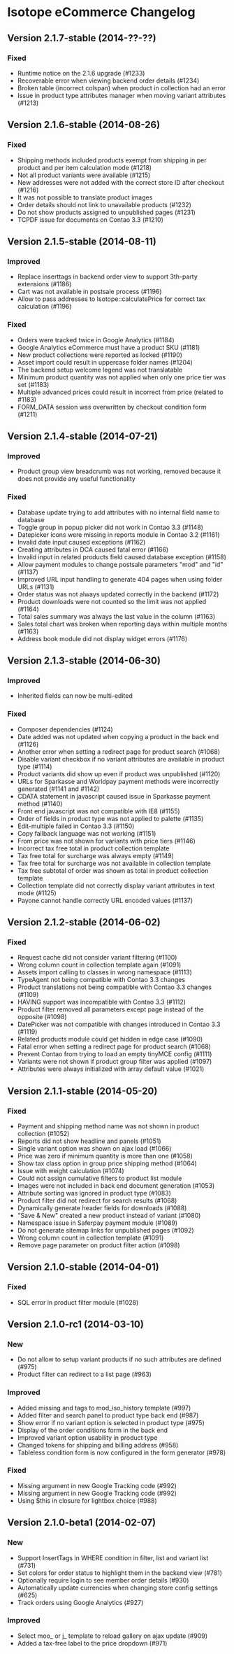 Isotope eCommerce Changelog
===========================


Version 2.1.7-stable (2014-??-??)
---------------------------------

### Fixed
- Runtime notice on the 2.1.6 upgrade (#1233)
- Recoverable error when viewing backend order details (#1234)
- Broken table (incorrect colspan) when product in collection had an error
- Issue in product type attributes manager when moving variant attributes (#1213)


Version 2.1.6-stable (2014-08-26)
---------------------------------

### Fixed
- Shipping methods included products exempt from shipping in per product and per item calculation mode (#1218)
- Not all product variants were available (#1215)
- New addresses were not added with the correct store ID after checkout (#1216)
- It was not possible to translate product images
- Order details should not link to unavailable products (#1232)
- Do not show products assigned to unpublished pages (#1231)
- TCPDF issue for documents on Contao 3.3 (#1210)


Version 2.1.5-stable (2014-08-11)
---------------------------------

### Improved
- Replace inserttags in backend order view to support 3th-party extensions (#1186)
- Cart was not available in postsale process (#1196)
- Allow to pass addresses to Isotope::calculatePrice for correct tax calculation (#1196)

### Fixed
- Orders were tracked twice in Google Analytics (#1184)
- Google Analytics eCommerce must have a product SKU (#1181)
- New product collections were reported as locked (#1190)
- Asset import could result in uppercase folder names (#1204)
- The backend setup welcome legend was not translatable
- Minimum product quantity was not applied when only one price tier was set (#1183)
- Multiple advanced prices could result in incorrect from price (related to #1183)
- FORM_DATA session was overwritten by checkout condition form (#1211)


Version 2.1.4-stable (2014-07-21)
---------------------------------

### Improved
- Product group view breadcrumb was not working, removed because it does not provide any useful functionality

### Fixed
- Database update trying to add attributes with no internal field name to database
- Toggle group in popup picker did not work in Contao 3.3 (#1148)
- Datepicker icons were missing in reports module in Contao 3.2 (#1161)
- Invalid date input caused exceptions (#1162)
- Creating attributes in DCA caused fatal error (#1166)
- Invalid input in related products field caused database exception (#1158)
- Allow payment modules to change postsale parameters "mod" and "id" (#1137)
- Improved URL input handling to generate 404 pages when using folder URLs (#1131)
- Order status was not always updated correctly in the backend (#1172)
- Product downloads were not counted so the limit was not applied (#1164)
- Total sales summary was always the last value in the column (#1163)
- Sales total chart was broken when reporting days within multiple months (#1163)
- Address book module did not display widget errors (#1176)


Version 2.1.3-stable (2014-06-30)
---------------------------------

### Improved
- Inherited fields can now be multi-edited

### Fixed
- Composer dependencies (#1124)
- Date added was not updated when copying a product in the back end (#1126)
- Another error when setting a redirect page for product search (#1068)
- Disable variant checkbox if no variant attributes are available in product type (#1114)
- Product variants did show up even if product was unpublished (#1120)
- URLs for Sparkasse and Worldpay payment methods were incorrectly generated (#1141 and #1142)
- CDATA statement in javascript caused issue in Sparkasse payment method (#1140)
- Front end javascript was not compatible with IE8 (#1155)
- Order of fields in product type was not applied to palette (#1135)
- Edit-multiple failed in Contao 3.3 (#1150)
- Copy fallback language was not working (#1151)
- From price was not shown for variants with price tiers (#1146)
- Incorrect tax free total in product collection template
- Tax free total for surcharge was always empty (#1149)
- Tax free total for surcharge was not available in collection template
- Tax free subtotal of order was shown as total in product collection template
- Collection template did not correctly display variant attributes in text mode (#1125)
- Payone cannot handle correctly URL encoded values (#1137)


Version 2.1.2-stable (2014-06-02)
---------------------------------

### Fixed
- Request cache did not consider variant filtering (#1100)
- Wrong column count in collection template again (#1091)
- Assets import calling to classes in wrong namespace (#1113)
- TypeAgent not being compatible with Contao 3.3 changes
- Product translations not being compatible with Contao 3.3 changes (#1109)
- HAVING support was incompatible with Contao 3.3 (#1112)
- Product filter removed all parameters except page instead of the opposite (#1098)
- DatePicker was not compatible with changes introduced in Contao 3.3 (#1119)
- Related products module could get hidden in edge case (#1090)
- Fatal error when setting a redirect page for product search (#1068)
- Prevent Contao from trying to load an empty tinyMCE config (#1111)
- Variants were not shown if product group filter was applied (#1097)
- Attributes were always initialized with array default value (#1021)


Version 2.1.1-stable (2014-05-20)
---------------------------------

### Fixed
- Payment and shipping method name was not shown in product collection (#1052)
- Reports did not show headline and panels (#1051)
- Single variant option was shown on ajax load (#1066)
- Price was zero if minimum quantity is more than one (#1058)
- Show tax class option in group price shipping method (#1064)
- Issue with weight calculation (#1074)
- Could not assign cumulative filters to product list module
- Images were not included in back end document generation (#1053)
- Attribute sorting was ignored in product type (#1083)
- Product filter did not redirect for search results (#1068)
- Dynamically generate header fields for downloads (#1088)
- "Save & New" created a new product instead of variant (#1080)
- Namespace issue in Saferpay payment module (#1089)
- Do not generate sitemap links for unpublished pages (#1092)
- Wrong column count in collection template (#1091)
- Remove page parameter on product filter action (#1098)


Version 2.1.0-stable (2014-04-01)
---------------------------------

### Fixed
- SQL error in product filter module (#1028)


Version 2.1.0-rc1 (2014-03-10)
--------------------------------

### New
- Do not allow to setup variant products if no such attributes are defined (#975)
- Product filter can redirect to a list page (#963)

### Improved
- Added missing <thead> and <tbody> tags to mod_iso_history template (#997)
- Added filter and search panel to product type back end (#987)
- Show error if no variant option is selected in product type (#975)
- Display of the order conditions form in the back end
- Improved variant option usability in product type
- Changed tokens for shipping and billing address (#958)
- Tableless condition form is now configured in the form generator (#978)

### Fixed
- Missing argument in new Google Tracking code (#992)
- Missing argument in new Google Tracking code (#992)
- Using $this in closure for lightbox choice (#988)


Version 2.1.0-beta1 (2014-02-07)
--------------------------------

### New
- Support InsertTags in WHERE condition in filter, list and variant list (#731)
- Set colors for order status to highlight them in the backend view (#781)
- Optionally require login to see member order details (#930)
- Automatically update currencies when changing store config settings (#625)
- Track orders using Google Analytics (#927)

### Improved
- Select moo_ or j_ template to reload gallery on ajax update (#909)
- Added a tax-free label to the price dropdown (#971)
